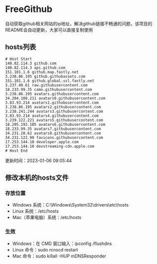 # FreeGithub
自动获取github相关网站的ip地址，解决github链接不畅通的问题，该项目的README会自动更新，大家可以直接复制使用

## hosts列表
```base
# Host Start
140.82.114.3 github.com
140.82.114.3 api.github.com
151.101.1.6 github.map.fastly.net
3.238.86.195 github.githubassets.com
151.101.1.6 github.global.ssl.fastly.net
3.237.40.61 raw.githubusercontent.com
18.233.99.35 camo.githubusercontent.com
3.238.86.195 avatars.githubusercontent.com
34.204.108.211 avatars0.githubusercontent.com
3.83.93.214 avatars1.githubusercontent.com
3.238.86.195 avatars2.githubusercontent.com
3.238.241.244 avatars3.githubusercontent.com
3.83.93.214 avatars4.githubusercontent.com
3.239.122.221 avatars5.githubusercontent.com
18.205.192.105 avatars6.githubusercontent.com
18.233.99.35 avatars7.githubusercontent.com
34.231.20.62 avatars8.githubusercontent.com
34.231.122.90 favicons.githubusercontent.com
17.253.144.10 developer.apple.com
17.253.144.10 devstreaming-cdn.apple.com
# Host End
```

更新时间：2023-01-06 09:05:44

## 修改本机的hosts文件
### 存放位置
* Windows 系统：C:\Windows\System32\drivers\etc\hosts
* Linux 系统：/etc/hosts
* Mac（苹果电脑）系统：/etc/hosts

### 生效
* Windows：在 CMD 窗口输入：ipconfig /flushdns
* Linux 命令：sudo rcnscd restart
* Mac 命令：sudo killall -HUP mDNSResponder